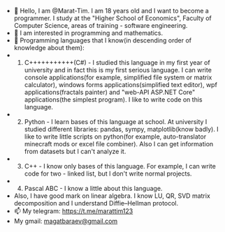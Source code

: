 - 👋 Hello, I am @Marat-Tim. I am 18 years old and I want to become a programmer. I study at the "Higher School of Economics", Faculty of Computer Science, areas of training - software engineering.
- 👀 I am interested in programming and mathematics. 
- 🌱 Programming languages that I know(in descending order of knowledge about them):
- 1) C+++++++++++(C#) - I studied this language in my first year of university and in fact this is my first serious language. I can write console applications(for example, simplified file system or matrix calculator), windows forms applications(simplified text editor), wpf applications(fractals painter) and "web-API ASP.NET Core" applications(the simplest program). I like to write code on this language.
- 2) Python - I learn bases of this language at school. At university I studied different libraries: pandas, sympy, matplotlib(know badly). I like to write little scripts on python(for example, auto-translator minecraft mods or excel file combiner). Also I can get information from datasets but I can't analyze it.
- 3) С++ - I know only bases of this language. For example, I can write code for two - linked list, but I don't write normal projects. 
- 4) Pascal ABC - I know a little about this language.
- Also, I have good mark on linear algebra. I know LU, QR, SVD matrix decomposition and I understand Diffie–Hellman protocol.
- 📫 My telegram: https://t.me/marattim123
-    My gmail: magatbaraev@gmail.com

<!---
Marat-Tim/Marat-Tim is a ✨ special ✨ repository because its `README.md` (this file) appears on your GitHub profile.
You can click the Preview link to take a look at your changes.
--->
